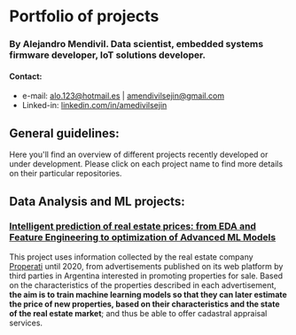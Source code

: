 # Portfolio of projects 
### By Alejandro Mendivil. Data scientist, embedded systems firmware developer, IoT solutions developer.

#### Contact:
* e-mail: alo.123@hotmail.es | amendivilsejin@gmail.com
* Linked-in: [linkedin.com/in/amedivilsejin](linkedin.com/in/amedivilsejin)

## General guidelines:
Here you'll find an overview of different projects recently developed or under development. Please click on each project name to find more details on their particular repositories.

## Data Analysis and ML projects:
### [Intelligent prediction of real estate prices: from EDA and Feature Engineering to optimization of Advanced ML Models](https://github.com/amendivilsejin/ds-realstate-price-predict)
   This project uses information collected by the real estate company [Properati](properati.com.ar/data/) until 2020, from advertisements published on its web platform by third parties in Argentina interested in promoting properties for sale. Based on the characteristics of the properties described in each advertisement, **the aim is to train machine learning models so that they can later estimate the price of new properties, based on their characteristics and the state of the real estate market**; and thus be able to offer cadastral appraisal services.
